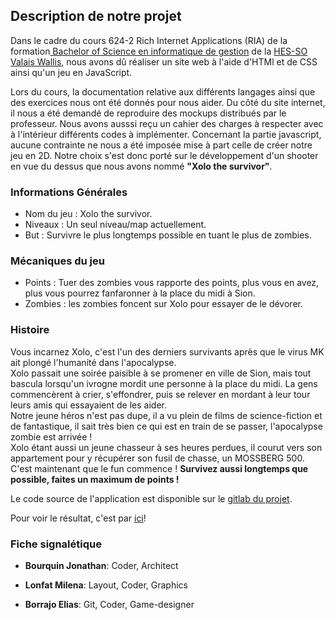  <h2>Description de notre projet</h2>
 
</header>
<p>
Dans le cadre du cours 624-2 Rich Internet Applications (RIA) de la formation<a href="https://www.hevs.ch/fr/hautes-ecoles/haute-ecole-de-gestion/informatique-de-gestion/formation-bachelor-en-informatique-de-gestion-200049/"> Bachelor of Science en informatique de gestion</a> de la <a href="https://www.hevs.ch/fr/intro">HES-SO Valais Wallis</a>, nous avons dû réaliser un site web à l'aide d'HTMl et de CSS ainsi qu'un jeu en JavaScript.
</p>  
<p>
Lors du cours, la documentation relative aux différents langages ainsi que des exercices nous ont été donnés pour nous aider. Du côté du site internet, il nous a été demandé de reproduire des mockups distribués par le professeur. Nous avons ausssi reçu un cahier des charges à respecter avec à l'intérieur différents codes à implémenter. Concernant la partie javascript, aucune contrainte ne nous a été imposée mise à part celle de créer notre jeu en 2D. Notre choix s'est donc porté sur le développement d'un shooter en vue du dessus que nous avons nommé <b>"Xolo the survivor"</b>.
</p>  
<h3>Informations Générales</h3>
<ul>
<li>Nom du jeu : Xolo the survivor.</li>
<li>Niveaux : Un seul niveau/map actuellement.</li>
<li>But : Survivre le plus longtemps possible en tuant le plus de zombies.</li>
</ul>

<h3>Mécaniques du jeu</h3>
<ul>
<li>Points : Tuer des zombies vous rapporte des points, plus vous en avez, plus vous pourrez fanfaronner à la place du midi à Sion.</li>
<li>Zombies : les zombies foncent sur Xolo pour essayer de le dévorer.</li>
</ul>
                
<h3>Histoire</h3>
<p>
Vous incarnez Xolo, c'est l'un des derniers survivants après que le virus MK ait plongé l'humanité dans l'apocalypse.
<br/>
Xolo passait une soirée paisible à se promener en ville de Sion, mais tout bascula lorsqu'un ivrogne mordit une personne à la place du midi. La gens commencèrent à crier, s'effondrer, puis se relever en mordant à leur tour leurs amis qui essayaient de les aider.
<br/>
Notre jeune héros n'est pas dupe, il a vu plein de films de science-fiction et de fantastique, il sait très bien ce qui est en train de se passer, l'apocalypse zombie est arrivée !
<br/>
Xolo étant aussi un jeune chasseur à ses heures perdues, il courut vers son appartement pour y récupérer son fusil de chasse, un MOSSBERG 500.
<br/>
C'est maintenant que le fun commence ! <b>Survivez aussi longtemps que possible, faites un maximum de points !</b>   
</p>
<p>
Le code source de l'application est disponible sur le <a href="https://gitlab.com/hes-so-elias/semestre4/ria_gameproject">gitlab du projet</a>.
</p>
<p>
Pour voir le résultat, c'est par <a href="https://elmijo.savingberset.ch/description_start.html">ici</a>!
</p>
<div>
<h3>Fiche signalétique</h3>
<ul>
<li>
<p><strong>Bourquin Jonathan</strong>: Coder, Architect</p>
</li>
<li>
<p><strong>Lonfat Milena</strong>: Layout, Coder, Graphics</p>
</li>
<li>
<p><strong>Borrajo Elias</strong>: Git, Coder, Game-designer</p>
</li>
</ul>
</div>
